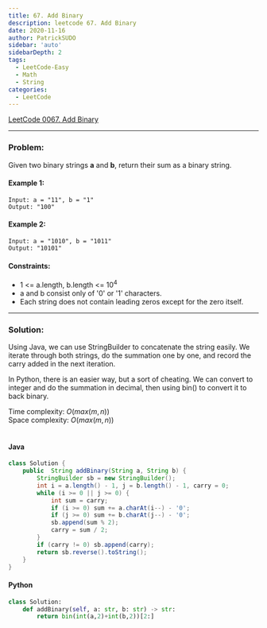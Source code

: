 ```yaml
---
title: 67. Add Binary
description: leetcode 67. Add Binary
date: 2020-11-16
author: PatrickSUDO
sidebar: 'auto'
sidebarDepth: 2
tags: 
  - LeetCode-Easy
  - Math
  - String
categories:
  - LeetCode
---
```

[LeetCode 0067. Add Binary](https://leetcode.com/problems/add-binary/)

---
### Problem: <br/>

Given two binary strings **a** and **b**, return their sum as a binary string.

#### Example 1:

    Input: a = "11", b = "1"
    Output: "100"

#### Example 2:

    Input: a = "1010", b = "1011"
    Output: "10101"


#### Constraints:
- 1 <= a.length, b.length <= 10<sup>4</sup>
- a and b consist only of '0' or '1' characters.
- Each string does not contain leading zeros except for the zero itself.

---
### Solution: <br/>
Using Java, we can use StringBuilder to concatenate the string easily. We iterate through both strings, do the summation one by one, and record the carry added in the next iteration.

In Python, there is an easier way, but a sort of cheating. We can convert to integer and do the summation in decimal, then using bin() to convert it to back binary.

Time complexity: $O(max(m,n))$</br>
Space complexity: $O(max(m,n))$ 
</br>
</br>

#### Java
```java
class Solution {
    public  String addBinary(String a, String b) {
        StringBuilder sb = new StringBuilder();
        int i = a.length() - 1, j = b.length() - 1, carry = 0;
        while (i >= 0 || j >= 0) {
            int sum = carry;
            if (i >= 0) sum += a.charAt(i--) - '0';
            if (j >= 0) sum += b.charAt(j--) - '0';
            sb.append(sum % 2);
            carry = sum / 2;
        }
        if (carry != 0) sb.append(carry);
        return sb.reverse().toString();
    }
}
```
#### Python
```python
class Solution:
    def addBinary(self, a: str, b: str) -> str:
        return bin(int(a,2)+int(b,2))[2:]
```
<Disqus shortname="patricksudo" />